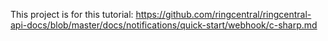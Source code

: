 This project is for this tutorial: https://github.com/ringcentral/ringcentral-api-docs/blob/master/docs/notifications/quick-start/webhook/c-sharp.md
